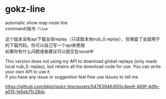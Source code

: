 # gokz-line
automatic show map route line  
command\指令 `!line`   

这个版本没有api下载全球replay（只读取本地nub_0.replay），但保留了全部用于的下载代码，你可以自己写一个api来使用  
如果你有什么问题或者建议可以提交在issue中

This version does not using my API to download global replays (only reads local nub_0. replay), but retains all the download code for use. You can write your own API to use it  
if you have any issue or suggestion feel free use Issues to tell me

https://github.com/bklol/gokz-line/assets/54763946/655c4ee9-489f-4dfe-a015-fe5eb7fc28dc  

 
